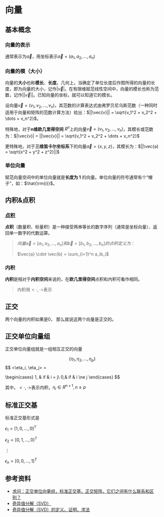# 向量

## 基本概念

### 向量的表示

通常表示为$\vec{a}$，用坐标表示$\vec{a} = (a_1, a_2, \dots, a_n)$

### 向量的模（大小）

向量的**大小**也称**模长**、**长度**。几何上，当确定了单位长度后作图所得的向量的长度，即为向量的大小，记作$|\vec{v}|$。在有限维赋范线性空间中，向量的模长也称为范数，记作$||\vec{v}||$。已知向量的坐标，就可以知道它的模长。

设向量$\vec{v} = (v_1, v_2, \dots, v_n)$，其范数的计算表达式由弗罗贝尼乌斯范数（一种同时适用于向量和矩阵的范数计算方法）给出：$||\vec{v}|| = \sqrt{v_1^2 + v_2^2 + \dots + v_n^2}$。

特殊地，对于**n维欧几里得空间** $R^n$上的向量$\vec{v} = (v_1, v_2, \dots, v_n)$，其模长或范数为：$|\vec{v}| = ||\vec{v}|| = \sqrt{v_1^2 + v_2^2 + \dots + v_n^2}$

更特殊地，对于**三维笛卡尔坐标系**下的向量$\vec{a} = \{x,y,z\}$，其模长为：$||\vec{a} = \sqrt{x^2 + y^2 + z^2}||$

### 单位向量

赋范向量空间中的单位向量就是**长度为 1** 的向量。单位向量的符号通常有个“帽子”，如：$\hat{\rm{i}}$。

## 内积&点积

### [点积](https://zh.wikipedia.org/wiki/%E7%82%B9%E7%A7%AF)

**点积**（数量积、标量积）是一种接受两串等长的数字序列（通常是坐标向量）、返回单一数字的代数运算。

> $向量\vec{a}=[a_1,a_2,\dots,a_n]和\vec{b}=[b_1,b_2,\dots,b_n]的点积定义为：$
> 
> $\vec{a} \cdot  \vec{b} = \sum_{i=1}^n a_ib_i$

### 内积

**内积**是相对于**内积空间**来说的，在**欧几里得空间**点积和内积可看作相同。

> 内积用$<\cdot, \cdot>$表示

## 正交

两个向量的内积如果是0， 那么就说这两个向量是正交的。

## 正交单位向量组

正交单位向量组就是一组相互正交的向量

$$
\{\eta_1, \eta_2, \dots, \eta_p\}
$$
$$
<\eta_i, \eta_j> = 

\begin{cases}
1, & if & i = j\\
0,& if & i \ne j
\end{cases}
$$

其中，$<\cdot, \cdot>$表示内积，$\eta_i \in R^{n \times 1}, n \ge p$

## 标准正交基

标准正交基形式是

$\epsilon_1 = [1,0,\dots,0]^T$

$\epsilon_2 = [0,1,\dots,0]^T$

$\vdots$

$\epsilon_n = [0,0,\dots,1]^T$

## 参考资料

- [求问：正交单位向量组，标准正交基，正交矩阵，它们之间有什么联系和区别？](https://www.zhihu.com/question/461646989/answer/1908685204)
- [奇异值分解（SVD）](https://zhuanlan.zhihu.com/p/29846048)
- [奇异值分解（SVD）的定义、证明、求法](https://zhuanlan.zhihu.com/p/399547902)
